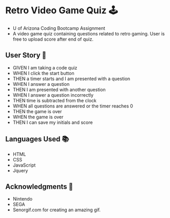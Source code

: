 # Retro Video Game Quiz :joystick:
- U of Arizona Coding Bootcamp Assignment
- A video game quiz containing questions related to retro gaming. User is free to upload score after end of quiz. 
## User Story :open_book:
- GIVEN I am taking a code quiz
- WHEN I click the start button
- THEN a timer starts and I am presented with a question
- WHEN I answer a question
- THEN I am presented with another question
- WHEN I answer a question incorrectly
- THEN time is subtracted from the clock
- WHEN all questions are answered or the timer reaches 0
- THEN the game is over
- WHEN the game is over
- THEN I can save my initials and score
## Languages Used :books:
- HTML 
- CSS 
- JavaScript 
- Jquery 

## Acknowledgments :clinking_glasses:
- Nintendo
- SEGA
- Senorgif.com for creating an amazing gif. 
